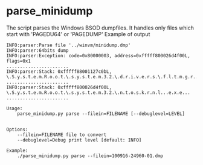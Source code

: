 # parse_minidump

The script parses the Windows BSOD dumpfiles. It handles only files which start with 
'PAGEDU64' or 'PAGEDUMP'
Example of output
~~~~
INFO:parser:Parse file '../winvm/minidump.dmp'
INFO:parser:64bits dump
INFO:parser:Exception: code=0x80000003, address=0xfffff800026d4f00L, flags=0x1
.......................  
INFO:parser:Stack: 0xfffff88001127c0bL, \.S.y.s.t.e.m.R.o.o.t.\.s.y.s.t.e.m.3.2.\.d.r.i.v.e.r.s.\.f.l.t.m.g.r...s.y.s.......
.......................
INFO:parser:Stack: 0xfffff800026d4f00L, \.S.y.s.t.e.m.R.o.o.t.\.s.y.s.t.e.m.3.2.\.n.t.o.s.k.r.n.l...e.x.e...
.......................
~~~~

~~~~
Usage:
    parse_minidump.py parse --filein=FILENAME [--debuglevel=LEVEL] 


Options:
    --filein=FILENAME file to convert
    --debuglevel=Debug print level [default: INFO]

Example:
    ./parse_minidump.py parse --filein=100916-24960-01.dmp 
~~~~
